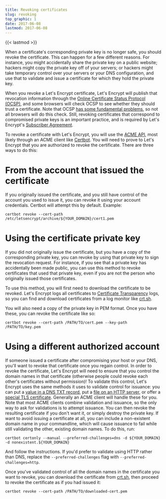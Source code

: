 ```yaml
---
title: Revoking certificates
slug: revoking
top_graphic: 1
date: 2017-06-08
lastmod: 2017-06-08
---
```


{{< lastmod >}}

When a certificate's corresponding private key is no longer
safe, you should revoke the certificate. This can happen for a few different
reasons. For instance, you might accidentally share the private key on a public website;
hackers might copy the private key off of your servers; or hackers might take
temporary control over your servers or your DNS configuration, and use that to
validate and issue a certificate for which they hold the private key.

When you revoke a Let's Encrypt certificate, Let's Encrypt will publish that revocation
information through the [Online Certificate Status Protocol
(OCSP)](https://en.wikipedia.org/wiki/Online_Certificate_Status_Protocol), and
some browsers will check OCSP to see whether they should trust a certificate.
Note that OCSP [has some fundamental
problems](https://www.imperialviolet.org/2011/03/18/revocation.html), so not
all browsers will do this check. Still, revoking certificates that correspond to
compromised private keys is an important practice, and is required by Let's Encrypt's
[Subscriber Agreement](/repository/).

To revoke a certificate with Let's Encrypt, you will use the [ACME
API](https://github.com/letsencrypt/boulder/blob/master/docs/acme-divergences.md),
most likely through an ACME client like [Certbot](https://certbot.eff.org/).
You will need to prove to Let's Encrypt that you are authorized to revoke the
certificate. There are three ways to do this:

# From the account that issued the certificate

If you originally issued the certificate, and you still have control
of the account you used to issue it, you can revoke it using your account
credentials. Certbot will attempt this by default. Example:

```
certbot revoke --cert-path /etc/letsencrypt/archive/${YOUR_DOMAIN}/cert1.pem
```

# Using the certificate private key

If you did not originally issue the certificate, but you have a copy of the
corresponding private key, you can revoke by using that private key to sign the revocation
request. For instance, if you see that a private key has accidentally been made
public, you can use this method to revoke certificates that used that private
key, even if you are not the person who originally issued those certificates.

To use this method, you will first need to download the certificate to be
revoked. Let's Encrypt logs all certificates to [Certificate
Transparency](https://www.certificate-transparency.org/) logs, so you can find
and download certificates from a log monitor like
[crt.sh](https://crt.sh/).

You will also need a copy of the private key in PEM format. Once you have these,
you can revoke the certificate like so:

```
certbot revoke --cert-path /PATH/TO/cert.pem --key-path /PATH/TO/key.pem
```

# Using a different authorized account

If someone issued a certificate after compromising your host or your DNS, you'll
want to revoke that certificate once you regain control. In order to revoke the
certificate, Let's Encrypt will need to ensure that you control the domain names
in that certificate (otherwise people could revoke each other's certificates
without permission)! To validate this control, Let's Encrypt uses the same
methods it uses to validate control for issuance: you can
put a [value in a DNS TXT
record](https://ietf-wg-acme.github.io/acme/#rfc.section.8.5),
put a [file on an HTTP server](https://ietf-wg-acme.github.io/acme/#rfc.section.8.3),
or offer a
[special TLS certificate](https://ietf-wg-acme.github.io/acme/#rfc.section.8.4).
Generally an ACME client will handle these for you. Note that most ACME clients
combine validation and issuance, so the only way to ask for validations is to
attempt issuance. You can then revoke the resulting certificate if you don't
want it, or simply destroy the private key. If want to avoid issuing a
certificate at all, you can include a non-existent domain name in your
commandline, which will cause issuance to fail while still validating the other,
existing domain names. To do this, run:

```
certbot certonly --manual --preferred-challenges=dns -d ${YOUR_DOMAIN} -d nonexistent.${YOUR_DOMAIN}
```

And follow the instructions. If you'd prefer to validate using HTTP rather than
DNS, replace the `--preferred-challenges` flag with
`--preferred-challenges=http`.

Once you've validated control of all the domain names in the certificate you want
to revoke, you can download the certificate from [crt.sh](https://crt.sh/),
then proceed to revoke the certificate as if you had issued it:

```
certbot revoke --cert-path /PATH/TO/downloaded-cert.pem
```
